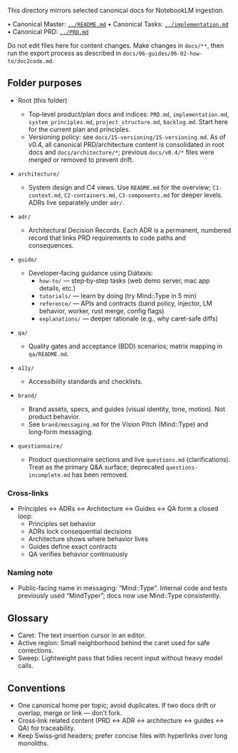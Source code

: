 <!--══════════════════════════════════════════════════
  ╔══════════════════════════════════════════════════════╗
  ║  ░  N O T E B O O K L M   M I R R O R  ( E X P O R T )  ░  ║
  ║                                                          ║
  ║  Non‑canonical mirror for NotebookLM exports only.       ║
  ║  Always edit canonical docs under `docs/**` and then     ║
  ║  re‑export.                                               ║
  ║                                                          ║
  ║           ╌╌  P L A C E H O L D E R  ╌╌                  ║
  ║                                                          ║
  ║                                                          ║
  ║                                                          ║
  ║                                                          ║
  ╚══════════════════════════════════════════════════════╝
    • WHAT ▸ Export mirror for NotebookLM ingestion
    • WHY  ▸ Keep a single source of truth in docs/**
    • HOW  ▸ Link back to Master and re‑export when needed
-->

This directory mirrors selected canonical docs for NotebookLM ingestion.

• Canonical Master: [`../README.md`](../README.md)
• Canonical Tasks: [`../implementation.md`](../implementation.md)
• Canonical PRD: [`../PRD.md`](../PRD.md)

Do not edit files here for content changes. Make changes in `docs/**`, then run the export process as described in `docs/06-guides/06-02-how-to/doc2code.md`.

## Folder purposes

- Root (this folder)
  - Top‑level product/plan docs and indices: `PRD.md`, `implementation.md`, `system_principles.md`, `project_structure.md`, `backlog.md`. Start here for the current plan and principles.
  - Versioning policy: see `docs/15-versioning/15-versioning.md`. As of v0.4, all canonical PRD/architecture content is consolidated in root docs and `docs/architecture/*`; previous `docs/v0.4/*` files were merged or removed to prevent drift.

- `architecture/`
  - System design and C4 views. Use `README.md` for the overview; `C1-context.md`, `C2-containers.md`, `C3-components.md` for deeper levels. ADRs live separately under `adr/`.

- `adr/`
  - Architectural Decision Records. Each ADR is a permanent, numbered record that links PRD requirements to code paths and consequences.

- `guide/`
  - Developer‑facing guidance using Diátaxis:
    - `how-to/` — step‑by‑step tasks (web demo server, mac app details, etc.)
    - `tutorials/` — learn by doing (try Mind::Type in 5 min)
    - `reference/` — APIs and contracts (band policy, injector, LM behavior, worker, rust merge, config flags)
    - `explanations/` — deeper rationale (e.g., why caret‑safe diffs)

- `qa/`
  - Quality gates and acceptance (BDD) scenarios; matrix mapping in `qa/README.md`.

- `a11y/`
  - Accessibility standards and checklists.

- `brand/`
  - Brand assets, specs, and guides (visual identity, tone, motion). Not product behavior.
  - See `brand/messaging.md` for the Vision Pitch (Mind::Type) and long‑form messaging.

- `questionnaire/`
  - Product questionnaire sections and live `questions.md` (clarifications). Treat as the primary Q&A surface; deprecated `questions-incomplete.md` has been removed.

### Cross‑links

- Principles ↔ ADRs ↔ Architecture ↔ Guides ↔ QA form a closed loop:
  - Principles set behavior
  - ADRs lock consequential decisions
  - Architecture shows where behavior lives
  - Guides define exact contracts
  - QA verifies behavior continuously

### Naming note

- Public‑facing name in messaging: “Mind::Type”. Internal code and tests previously used “MindTyper”; docs now use Mind::Type consistently.

## Glossary

- Caret: The text insertion cursor in an editor.
- Active region: Small neighborhood behind the caret used for safe corrections.
- Sweep: Lightweight pass that tidies recent input without heavy model calls.

## Conventions

- One canonical home per topic; avoid duplicates. If two docs drift or overlap, merge or link — don’t fork.
- Cross‑link related content (PRD ↔ ADR ↔ architecture ↔ guides ↔ QA) for traceability.
- Keep Swiss‑grid headers; prefer concise files with hyperlinks over long monoliths.
